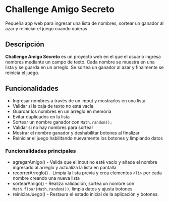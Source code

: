 # Challenge Amigo Secreto

Pequeña app web para ingresar una lista de nombres, sortear un ganador al azar y reiniciar el juego cuando quieras


## Descripción
**Challenge Amigo Secreto** es un proyecto web en el que el usuario ingresa nombres mediante un campo de texto. Cada nombre se muestra en una lista y se guarda en un arreglo. Se sortea un ganador al azar y finalmente se reinicia el juego.

## Funcionalidades 
* Ingresar nombres a través de un imput y mostrarlos en una lista
* Validar si la caja de texto no está vacía
* Guardar los nombres en un arreglo en memoria
* Evitar duplicados en la lista
* Sortear un nombre ganador con ``Math.random();``
* Validar si no hay nombres para sortear
* Mostrar el nombre ganador y deshabilitar botones al finalizar
* Reiniciar el juego habilitando nuevamente los botones y limpiando datos

### Funcionalidades principales
* agregarAmigo() - Valida que el input no esté vacío y añade el nombre ingresado al arreglo y actualiza la lista en pantalla
* recorrerArreglo() - Limpia la lista previa y crea elementos ``<li>`` por cada nombre creando una nueva lista
* sortearAmigo() - Realiza validación, sortea un nombre con ``Math.floor(Math.random())``, limpia datos y ajusta botones
* reiniciarJuego() - Restaura el estado inicial de la aplicación y botones.